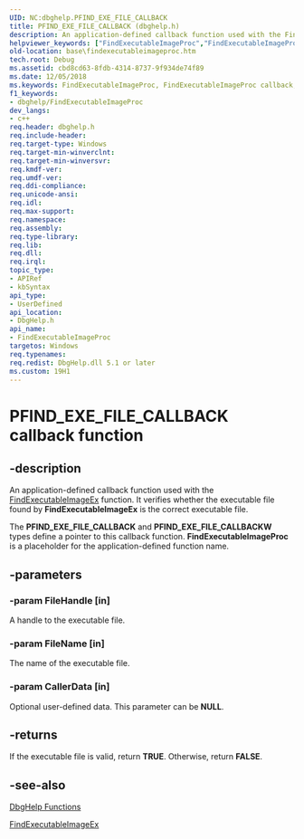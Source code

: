 ```yaml
---
UID: NC:dbghelp.PFIND_EXE_FILE_CALLBACK
title: PFIND_EXE_FILE_CALLBACK (dbghelp.h)
description: An application-defined callback function used with the FindExecutableImageEx function. It verifies whether the executable file found by FindExecutableImageEx is the correct executable file.
helpviewer_keywords: ["FindExecutableImageProc","FindExecutableImageProc callback","FindExecutableImageProc callback function","PFIND_EXE_FILE_CALLBACK","PFIND_EXE_FILE_CALLBACKW","_win32_findexecutableimageproc","base.findexecutableimageproc","dbghelp/FindExecutableImageProc"]
old-location: base\findexecutableimageproc.htm
tech.root: Debug
ms.assetid: cbd8cd63-8fdb-4314-8737-9f934de74f89
ms.date: 12/05/2018
ms.keywords: FindExecutableImageProc, FindExecutableImageProc callback, FindExecutableImageProc callback function, PFIND_EXE_FILE_CALLBACK, PFIND_EXE_FILE_CALLBACKW, _win32_findexecutableimageproc, base.findexecutableimageproc, dbghelp/FindExecutableImageProc
f1_keywords:
- dbghelp/FindExecutableImageProc
dev_langs:
- c++
req.header: dbghelp.h
req.include-header: 
req.target-type: Windows
req.target-min-winverclnt: 
req.target-min-winversvr: 
req.kmdf-ver: 
req.umdf-ver: 
req.ddi-compliance: 
req.unicode-ansi: 
req.idl: 
req.max-support: 
req.namespace: 
req.assembly: 
req.type-library: 
req.lib: 
req.dll: 
req.irql: 
topic_type:
- APIRef
- kbSyntax
api_type:
- UserDefined
api_location:
- DbgHelp.h
api_name:
- FindExecutableImageProc
targetos: Windows
req.typenames: 
req.redist: DbgHelp.dll 5.1 or later
ms.custom: 19H1
---
```


# PFIND_EXE_FILE_CALLBACK callback function


## -description


An application-defined callback function used with the 
<a href="https://docs.microsoft.com/windows/desktop/api/dbghelp/nf-dbghelp-findexecutableimageex">FindExecutableImageEx</a> function. It verifies whether the executable file found by 
<b>FindExecutableImageEx</b> is the correct executable file.

The <b>PFIND_EXE_FILE_CALLBACK</b> and <b>PFIND_EXE_FILE_CALLBACKW</b> types define a pointer to this callback function. 
<b>FindExecutableImageProc</b> is a placeholder for the application-defined function name.


## -parameters




### -param FileHandle [in]

A handle to the executable file.


### -param FileName [in]

The name of the executable file.


### -param CallerData [in]

Optional user-defined data. This parameter can be <b>NULL</b>.


## -returns



If the executable file is valid, return <b>TRUE</b>. Otherwise, return <b>FALSE</b>.




## -see-also




<a href="https://docs.microsoft.com/windows/desktop/Debug/dbghelp-functions">DbgHelp Functions</a>



<a href="https://docs.microsoft.com/windows/desktop/api/dbghelp/nf-dbghelp-findexecutableimageex">FindExecutableImageEx</a>
 

 

